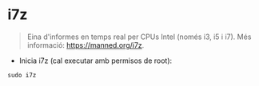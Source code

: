 # i7z

> Eina d'informes en temps real per CPUs Intel (només i3, i5 i i7).
> Més informació: <https://manned.org/i7z>.

- Inicia i7z (cal executar amb permisos de root):

`sudo i7z`
